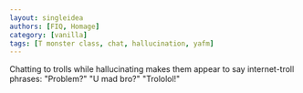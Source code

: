 ```yaml
---
layout: singleidea
authors: [FIQ, Homage]
category: [vanilla]
tags: [T monster class, chat, hallucination, yafm]
---
```

Chatting to trolls while hallucinating makes them appear to say internet-troll phrases: "Problem?" "U mad bro?" "Trololol!"
